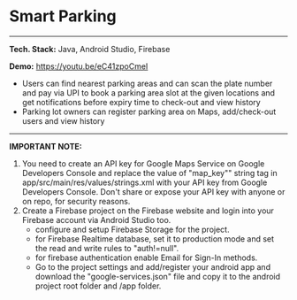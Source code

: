 # Smart Parking
---
**Tech. Stack:** Java, Android Studio, Firebase

**Demo:** https://youtu.be/eC41zpoCmeI
- Users can find nearest parking areas and can scan the plate number and pay via UPI to book a parking area slot at the given locations and get notifications before expiry time to check-out and view history
- Parking lot owners can register parking area on Maps, add/check-out users and view history
---
**IMPORTANT NOTE:**
1. You need to create an API key for Google Maps Service on Google Developers Console and replace the value of "map_key"" string tag in app/src/main/res/values/strings.xml with your API key from Google Developers Console.
Don't share or expose your API key with anyone or on repo, for security reasons.
2. Create a Firebase project on the Firebase website and login into your Firebase account via Android Studio too.
    - configure and setup Firebase Storage for the project.
    - for Firebase Realtime database, set it to production mode and set the read and write rules to "auth!=null".
    - for firebase authentication enable Email for Sign-In methods.
    - Go to the project settings and add/register your android app and download the "google-services.json" file and copy it to the android project root folder and /app folder.


